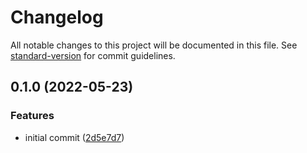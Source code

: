 # Changelog

All notable changes to this project will be documented in this file. See [standard-version](https://github.com/conventional-changelog/standard-version) for commit guidelines.

## 0.1.0 (2022-05-23)


### Features

* initial commit ([2d5e7d7](https://github.com/jimeh/dotkatapult/commit/2d5e7d73bcc3dff66520eb406634d5d05f691162))
